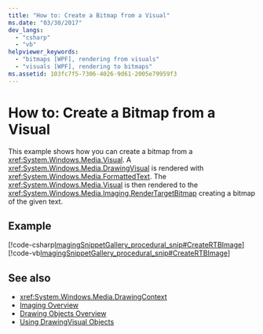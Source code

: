 ```yaml
---
title: "How to: Create a Bitmap from a Visual"
ms.date: "03/30/2017"
dev_langs: 
  - "csharp"
  - "vb"
helpviewer_keywords: 
  - "bitmaps [WPF], rendering from visuals"
  - "visuals [WPF], rendering to bitmaps"
ms.assetid: 103fc7f5-7306-4026-9d61-2005e79959f3
---
```

# How to: Create a Bitmap from a Visual
This example shows how you can create a bitmap from a <xref:System.Windows.Media.Visual>. A <xref:System.Windows.Media.DrawingVisual> is rendered with <xref:System.Windows.Media.FormattedText>. The <xref:System.Windows.Media.Visual> is then rendered to the <xref:System.Windows.Media.Imaging.RenderTargetBitmap> creating a bitmap of the given text.  
  
## Example  
 [!code-csharp[ImagingSnippetGallery_procedural_snip#CreateRTBImage](~/samples/snippets/csharp/VS_Snippets_Wpf/ImagingSnippetGallery_procedural_snip/CSharp/RenderTargetBitmapExample.cs#creatertbimage)]
 [!code-vb[ImagingSnippetGallery_procedural_snip#CreateRTBImage](~/samples/snippets/visualbasic/VS_Snippets_Wpf/ImagingSnippetGallery_procedural_snip/VB/RenderTargetBitmapExample.vb#creatertbimage)]  
  
## See also
- <xref:System.Windows.Media.DrawingContext>
- [Imaging Overview](imaging-overview.md)
- [Drawing Objects Overview](drawing-objects-overview.md)
- [Using DrawingVisual Objects](using-drawingvisual-objects.md)
